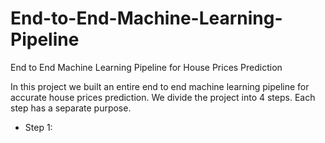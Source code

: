 # End-to-End-Machine-Learning-Pipeline
End to End Machine Learning Pipeline for House Prices Prediction

In this project we built an entire end to end machine learning pipeline for accurate house prices prediction. We divide the project into 4 steps. Each step has a separate purpose.

* Step 1: 
